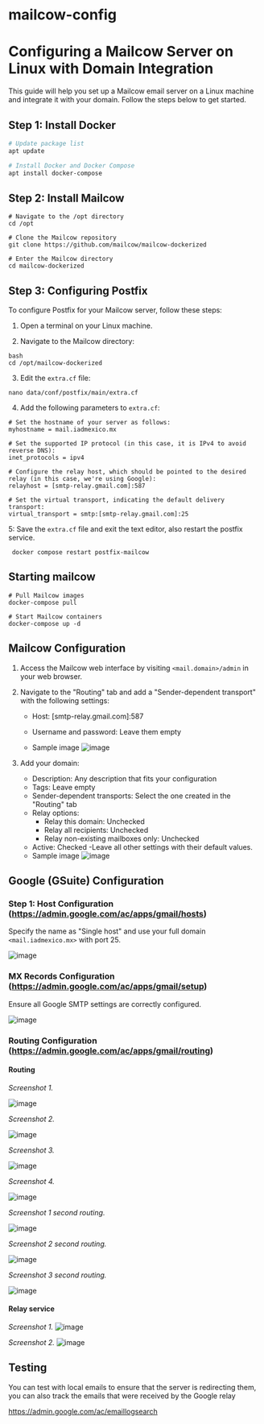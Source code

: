 # mailcow-config

# Configuring a Mailcow Server on Linux with Domain Integration

This guide will help you set up a Mailcow email server on a Linux machine and integrate it with your domain. Follow the steps below to get started.

## Step 1: Install Docker

```bash
# Update package list
apt update

# Install Docker and Docker Compose
apt install docker-compose
```
## Step 2: Install Mailcow
```
# Navigate to the /opt directory
cd /opt

# Clone the Mailcow repository
git clone https://github.com/mailcow/mailcow-dockerized

# Enter the Mailcow directory
cd mailcow-dockerized
```

## Step 3: Configuring Postfix
To configure Postfix for your Mailcow server, follow these steps:

1. Open a terminal on your Linux machine.

2. Navigate to the Mailcow directory:

```
bash
cd /opt/mailcow-dockerized
```

3. Edit the `extra.cf` file:

```
nano data/conf/postfix/main/extra.cf
```

4. Add the following parameters to `extra.cf`: 

```
# Set the hostname of your server as follows:
myhostname = mail.iadmexico.mx
```
```
# Set the supported IP protocol (in this case, it is IPv4 to avoid reverse DNS):
inet_protocols = ipv4
```
```
# Configure the relay host, which should be pointed to the desired relay (in this case, we're using Google):
relayhost = [smtp-relay.gmail.com]:587
```
```
# Set the virtual transport, indicating the default delivery transport:
virtual_transport = smtp:[smtp-relay.gmail.com]:25
```

5: Save the `extra.cf` file and exit the text editor, also restart the postfix service.
```
 docker compose restart postfix-mailcow
```

## Starting mailcow
```
# Pull Mailcow images
docker-compose pull

# Start Mailcow containers
docker-compose up -d
```

## Mailcow Configuration

1. Access the Mailcow web interface by visiting `<mail.domain>/admin` in your web browser.

2. Navigate to the "Routing" tab and add a "Sender-dependent transport" with the following settings:

   - Host: [smtp-relay.gmail.com]:587
   - Username and password: Leave them empty

    - Sample image
    ![image](https://github.com/neximo/mailcow-config/assets/116591665/db6160dd-6d4b-4d8b-a635-69710215319d)


3. Add your domain:

   - Description: Any description that fits your configuration
   - Tags: Leave empty
   - Sender-dependent transports: Select the one created in the "Routing" tab
   - Relay options:
     - Relay this domain: Unchecked
     - Relay all recipients: Unchecked
     - Relay non-existing mailboxes only: Unchecked
   - Active: Checked
   -Leave all other settings with their default values.
   - Sample image
   ![image](https://github.com/neximo/mailcow-config/assets/116591665/c4d95195-7695-443e-a1fb-7313d023cc57)


## Google (GSuite) Configuration

### Step 1: Host Configuration (https://admin.google.com/ac/apps/gmail/hosts)

Specify the name as "Single host" and use your full domain `<mail.iadmexico.mx>` with port 25.

![image](https://github.com/neximo/mailcow-config/assets/116591665/12b81822-d125-4bf9-a374-ccaf31990851)


### MX Records Configuration (https://admin.google.com/ac/apps/gmail/setup)

Ensure all Google SMTP settings are correctly configured.

![image](https://github.com/neximo/mailcow-config/assets/116591665/bc36a1e9-37f9-4278-9ac0-9746f38d862e)


### Routing Configuration (https://admin.google.com/ac/apps/gmail/routing)


#### Routing

*Screenshot 1.*

![image](https://github.com/neximo/mailcow-config/assets/116591665/ac5aba99-7fb8-4076-b6f5-a0c552285a4c)

*Screenshot 2.*

![image](https://github.com/neximo/mailcow-config/assets/116591665/e1becf1c-fa41-4e9d-bfb3-9e90b6baa906)

*Screenshot 3.*

![image](https://github.com/neximo/mailcow-config/assets/116591665/9de7f9ba-9746-4466-9457-e9acb1d314e3)

*Screenshot 4.*

![image](https://github.com/neximo/mailcow-config/assets/116591665/f3985ae7-de0a-44e6-bb2c-fcc9eafe2d31)


*Screenshot 1 second routing.*

![image](https://github.com/neximo/mailcow-config/assets/116591665/6fa7b4e6-0b6e-4630-925a-3da546183d89)

*Screenshot 2 second routing.*

![image](https://github.com/neximo/mailcow-config/assets/116591665/c6ee40ef-b690-489e-be01-83cc9729bd6f)

*Screenshot 3 second routing.*

![image](https://github.com/neximo/mailcow-config/assets/116591665/429b15db-53d6-4c26-a342-96246fdec4d3)





#### Relay service

*Screenshot 1.*
![image](https://github.com/neximo/mailcow-config/assets/116591665/1d6429a3-c507-4b6b-b3cc-6e9e31aa2036)


*Screenshot 2.*
![image](https://github.com/neximo/mailcow-config/assets/116591665/128fb51c-7ee3-42cb-acf2-689344148e07)

## Testing

You can test with local emails to ensure that the server is redirecting them, you can also track the emails that were received by the Google relay 

https://admin.google.com/ac/emaillogsearch





